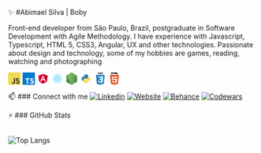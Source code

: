 
✨ #Abimael Silva | Boby

Front-end developer from São Paulo, Brazil, postgraduate in Software Development with Agile Methodology. I have experience with Javascript, Typescript, HTML 5, CSS3, Angular, UX and other technologies.
Passionate about design and technology, some of my hobbies are games, reading, watching and photographing

<div style="display: inline_block">
<img align="center" style="width:25px" alt="html5" src="https://raw.githubusercontent.com/github/explore/80688e429a7d4ef2fca1e82350fe8e3517d3494d/topics/javascript/javascript.png">
<img align="center" style="width:25px" alt="html5" src="https://raw.githubusercontent.com/github/explore/80688e429a7d4ef2fca1e82350fe8e3517d3494d/topics/typescript/typescript.png">
<img align="center" style="width:25px" alt="html5" src="https://raw.githubusercontent.com/github/explore/80688e429a7d4ef2fca1e82350fe8e3517d3494d/topics/angular/angular.png">
<img align="center" style="width:25px" alt="html5" src="https://raw.githubusercontent.com/github/explore/80688e429a7d4ef2fca1e82350fe8e3517d3494d/topics/react/react.png">
<img align="center" style="width:25px" alt="html5" src="https://raw.githubusercontent.com/github/explore/80688e429a7d4ef2fca1e82350fe8e3517d3494d/topics/nodejs/nodejs.png">
<img align="center" style="width:25px" alt="html5" src="https://raw.githubusercontent.com/github/explore/80688e429a7d4ef2fca1e82350fe8e3517d3494d/topics/python/python.png">
<img align="center" style="width:25px" alt="html5" src="https://raw.githubusercontent.com/github/explore/80688e429a7d4ef2fca1e82350fe8e3517d3494d/topics/css/css.png">
<img align="center" style="width:25px" alt="html5" src="https://raw.githubusercontent.com/github/explore/80688e429a7d4ef2fca1e82350fe8e3517d3494d/topics/html/html.png">
</div>

📫 ### Connect with me 
[![Linkedin](https://img.shields.io/badge/LinkedIn-0077B5?style=for-the-badge&logo=linkedin&logoColor=white)](https://www.linkedin.com/in/abimael-s-silva/)
[![Website](https://img.shields.io/badge/website-000000?style=for-the-badge&logo=About.me&logoColor=white)](https://www.abimael.com.br)
[![Behance](https://img.shields.io/badge/-Behance-blue?style=for-the-badge&logo=behance&logoColor=white)](https://www.linkedin.com/in/abimael-s-silva/)
[![Codewars](https://img.shields.io/badge/Codewars-B1361E?style=for-the-badge&logo=Codewars&logoColor=white)](https://www.linkedin.com/in/abimael-s-silva/)


⚡ ### GitHub Stats 
<div style="display: flex; flex-direction: row; align-content: flex-start;">

![Top Langs](https://github-readme-stats.vercel.app/api/top-langs/?username=abimael-boby&show_icons=true&theme=tokyonight)

</div>

<!--
**abimael-boby/abimael-boby** is a ✨ _special_ ✨ repository because its `README.md` (this file) appears on your GitHub profile.

Here are some ideas to get you started:

- 🔭 I’m currently working on ...
- 🌱 I’m currently learning ...
- 👯 I’m looking to collaborate on ...
- 🤔 I’m looking for help with ...
- 💬 Ask me about ...
- 📫 How to reach me: ...
- 😄 Pronouns: ...
- ⚡ Fun fact: ...
-->
